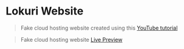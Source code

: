 # Lokuri Website

> Fake cloud hosting website created using this [YouTube tutorial](https://www.youtube.com/watch?v=p0bGHP-PXD4)

> Fake cloud hosting website [Live Preview](https://rsous.github.io/loruki/)
